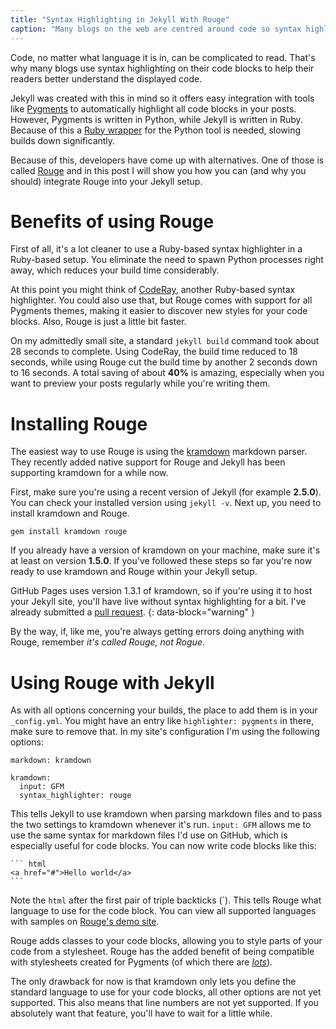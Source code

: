 ```yaml
---
title: "Syntax Highlighting in Jekyll With Rouge"
caption: "Many blogs on the web are centred around code so syntax highlighting in code blocks is useful to help readers better understand the displayed code. Jekyll offers easy ways to integrate highlighting into the build chain, for example using Rouge."
---
```


Code, no matter what language it is in, can be complicated to read. That's why many blogs use syntax highlighting on their code blocks to help their readers better understand the displayed code.

Jekyll was created with this in mind so it offers easy integration with tools like [Pygments](http://pygments.org "Pygments' project page") to automatically highlight all code blocks in your posts. However, Pygments is written in Python, while Jekyll is written in Ruby. Because of this a [Ruby wrapper](https://github.com/tmm1/pygments.rb "Pygments.rb on GitHub") for the Python tool is needed, slowing builds down significantly.

Because of this, developers have come up with alternatives. One of those is called [Rouge](https://github.com/jneen/rouge "Rouge on GitHub") and in this post I will show you how you can (and why you should) integrate Rouge into your Jekyll setup.

# Benefits of using Rouge

First of all, it's a lot cleaner to use a Ruby-based syntax highlighter in a Ruby-based setup. You eliminate the need to spawn Python processes right away, which reduces your build time considerably.

At this point you might think of [CodeRay](http://coderay.rubychan.de "CodeRay's project page"), another Ruby-based syntax highlighter. You could also use that, but Rouge comes with support for all Pygments themes, making it easier to discover new styles for your code blocks. Also, Rouge is just a little bit faster.

On my admittedly small site, a standard `jekyll build` command took about 28 seconds to complete. Using CodeRay, the build time reduced to 18 seconds, while using Rouge cut the build time by another 2 seconds down to 16 seconds. A total saving of about **40%** is amazing, especially when you want to preview your posts regularly while you're writing them.

# Installing Rouge

The easiest way to use Rouge is using the [kramdown](http://kramdown.gettalong.org "kramdown's project page") markdown parser. They recently added native support for Rouge and Jekyll has been supporting kramdown for a while now.

First, make sure you're using a recent version of Jekyll (for example **2.5.0**). You can check your installed version using `jekyll -v`. Next up, you need to install kramdown and Rouge.

```
gem install kramdown rouge
```

If you already have a version of kramdown on your machine, make sure it's at least on version **1.5.0**. If you've followed these steps so far you're now ready to use kramdown and Rouge within your Jekyll setup.

GitHub Pages uses version 1.3.1 of kramdown, so if you're using it to host your Jekyll site, you'll have live without syntax highlighting for a bit. I've already submitted a [pull request](https://github.com/github/pages-gem/pull/113 "Pull request to bump kramdown version").
{: data-block="warning" }

By the way, if, like me, you're always getting errors doing anything with Rouge, remember _it's called Rouge, not Rogue_.

# Using Rouge with Jekyll

As with all options concerning your builds, the place to add them is in your `_config.yml`. You might have an entry like `highlighter: pygments` in there, make sure to remove that. In my site's configuration I'm using the following options:

```
markdown: kramdown

kramdown:
  input: GFM
  syntax_highlighter: rouge
```

This tells Jekyll to use kramdown when parsing markdown files and to pass the two settings to kramdown whenever it's run. `input: GFM` allows me to use the same syntax for markdown files I'd use on GitHub, which is especially useful for code blocks. You can now write code blocks like this:

```
`​`` html
<a href="#">Hello world</a>
`​``
```

Note the `html` after the first pair of triple backticks (`). This tells Rouge what language to use for the code block. You can view all supported languages with samples on [Rouge's demo site](http://rouge.jayferd.us/demo "Rouge language demos").

Rouge adds classes to your code blocks, allowing you to style parts of your code from a stylesheet. Rouge has the added benefit of being compatible with stylesheets created for Pygments (of which there are _[lots](https://github.com/search?q=pygments+style "Find new Pygments themes")_).

The only drawback for now is that kramdown only lets you define the standard language to use for your code blocks, all other options are not yet supported. This also means that line numbers are not yet supported. If you absolutely want that feature, you'll have to wait for a little while.